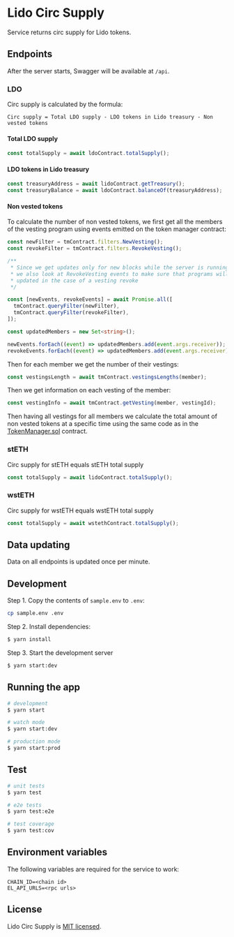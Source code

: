 # Lido Circ Supply

Service returns circ supply for Lido tokens.

## Endpoints

After the server starts, Swagger will be available at `/api`.

### LDO

Circ supply is calculated by the formula:

```
Circ supply = Total LDO supply - LDO tokens in Lido treasury - Non vested tokens
```

#### Total LDO supply

```ts
const totalSupply = await ldoContract.totalSupply();
```

#### LDO tokens in Lido treasury

```ts
const treasuryAddress = await lidoContract.getTreasury();
const treasuryBalance = await ldoContract.balanceOf(treasuryAddress);
```

#### Non vested tokens

To calculate the number of non vested tokens, we first get all the members of the vesting program using events emitted on the token manager contract:

```ts
const newFilter = tmContract.filters.NewVesting();
const revokeFilter = tmContract.filters.RevokeVesting();

/**
 * Since we get updates only for new blocks while the server is running,
 * we also look at RevokeVesting events to make sure that programs will be
 * updated in the case of a vesting revoke
 */

const [newEvents, revokeEvents] = await Promise.all([
  tmContract.queryFilter(newFilter),
  tmContract.queryFilter(revokeFilter),
]);

const updatedMembers = new Set<string>();

newEvents.forEach((event) => updatedMembers.add(event.args.receiver));
revokeEvents.forEach((event) => updatedMembers.add(event.args.receiver));
```

Then for each member we get the number of their vestings:

```ts
const vestingsLength = await tmContract.vestingsLengths(member);
```

Then we get information on each vesting of the member:

```ts
const vestingInfo = await tmContract.getVesting(member, vestingId);
```

Then having all vestings for all members we calculate the total amount of non vested tokens at a specific time using the same code as in the [TokenManager.sol](https://github.com/aragon/aragon-apps/blob/6f581bf8ec43697c481f3692127f2ed0a2fba9de/apps/token-manager/contracts/TokenManager.sol#L358) contract.

### stETH

Circ supply for stETH equals stETH total supply

```ts
const totalSupply = await lidoContract.totalSupply();
```

### wstETH

Circ supply for wstETH equals wstETH total supply

```ts
const totalSupply = await wstethContract.totalSupply();
```

## Data updating

Data on all endpoints is updated once per minute.

## Development

Step 1. Copy the contents of `sample.env` to `.env`:

```bash
cp sample.env .env
```

Step 2. Install dependencies:

```bash
$ yarn install
```

Step 3. Start the development server

```bash
$ yarn start:dev
```

## Running the app

```bash
# development
$ yarn start

# watch mode
$ yarn start:dev

# production mode
$ yarn start:prod
```

## Test

```bash
# unit tests
$ yarn test

# e2e tests
$ yarn test:e2e

# test coverage
$ yarn test:cov
```

## Environment variables

The following variables are required for the service to work:

```
CHAIN_ID=<chain id>
EL_API_URLS=<rpc urls>
```

## License

Lido Circ Supply is [MIT licensed](LICENSE).
